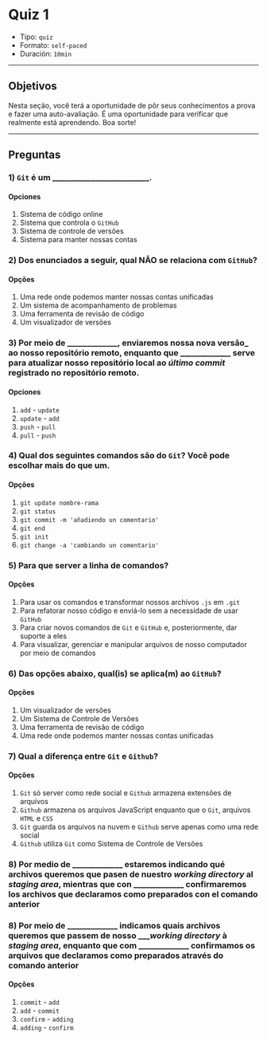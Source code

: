 # Quiz 1

- Tipo: `quiz`
- Formato: `self-paced`
- Duración: `10min`

***

## Objetivos

Nesta seção, você terá a oportunidade de pôr seus conhecimentos a prova e fazer
uma auto-avaliação. É uma oportunidade para verificar que realmente está
aprendendo. Boa sorte!

***

## Preguntas

### 1) `Git` é um \_\_\_\_\_\_\_\_\_\_\_\_\_\_\_\_\_\_\_\_\_\_\_\_\_.

#### Opciones

1. Sistema de código online
2. Sistema que controla o `GitHub`
3. Sistema de controle de versões
4. Sistema para manter nossas contas

<solution style="display:none;">3</solution>

### 2) Dos enunciados a seguir, qual NÃO se relaciona com `GitHub`?

#### Opções

1. Uma rede onde podemos manter nossas contas unificadas
2. Um sistema de acompanhamento de problemas
3. Uma ferramenta de revisão de código
4. Um visualizador de versões

<solution style="display:none;">1</solution>

### 3) Por meio de \_\_\_\_\_\_\_\_\_\_\_\_\_, enviaremos nossa nova versão_ ao nosso repositório remoto, enquanto que _\_\_\_\_\_\_\_\_\_\_\_\_ serve para atualizar nosso repositório local ao _último commit_ registrado no repositório remoto.

#### Opciones

1. `add` - `update`
2. `update` - `add`
3. `push` - `pull`
4. `pull` - `push`

<solution style="display:none;">3</solution>

### 4) Qual dos seguintes comandos são do `Git`? Você pode escolhar mais do que um.

#### Opções

1. `git update nombre-rama`
2. `git status`
3. `git commit -m 'añadiendo un comentario'`
4. `git end`
5. `git init`
6. `git change -a 'cambiando un comentario'`

<solution style="display:none;">2,3,5</solution>

### 5) Para que server a linha de comandos?

#### Opções

1. Para usar os comandos e transformar nossos archivos `.js` em `.git`
2. Para refatorar nosso código e enviá-lo sem a necessidade de usar `GitHub`
3. Para criar novos comandos de `Git` e `GitHub` e, posteriormente, dar suporte
   a eles
4. Para visualizar, gerenciar e manipular arquivos de nosso computador por meio
   de comandos

<solution style="display:none;">4</solution>

### 6) Das opções abaixo, qual(is) se aplica(m) ao `GitHub`?

#### Opções

1. Um visualizador de versões
2. Um Sistema de Controle de Versões
3. Uma ferramenta de revisão de código
4. Uma rede onde podemos manter nossas contas unificadas

<solution style="display:none;">1, 3</solution>

### 7) Qual a diferença entre `Git` e `Github`?

#### Opções

1. `Git` só server como rede social e `Github` armazena extensões de arquivos
2. `Github` armazena os arquivos JavaScript enquanto que o `Git`, arquivos
   `HTML` e `CSS`
3. `Git` guarda os arquivos na nuvem e `Github` serve apenas como uma rede
   social
4. `Github` utiliza `Git` como Sistema de Controle de Versões

<solution style="display:none;">4</solution>

### 8) Por medio de \_\_\_\_\_\_\_\_\_\_\_\_\_  estaremos indicando qué archivos queremos que pasen de nuestro _working directory_ al _staging area_, mientras que con \_\_\_\_\_\_\_\_\_\_\_\_\_ confirmaremos los archivos que declaramos como preparados con el comando anterior
### 8) Por meio de \_\_\_\_\_\_\_\_\_\_\_\_\_  indicamos quais archivos queremos que passem de nosso ____working directory_ à _staging area_, enquanto que com _\_\_\_\_\_\_\_\_\_\_\_\_ confirmamos os arquivos que declaramos como preparados através do comando anterior

#### Opções

1. `commit` - `add`
2. `add` - `commit`
3. `confirm` - `adding`
4. `adding` - `confirm`

<solution style="display:none;">2</solution>
